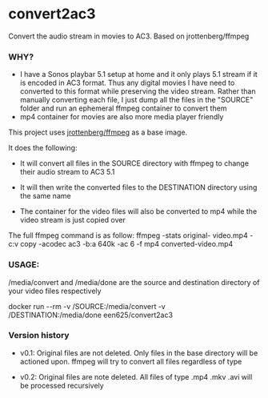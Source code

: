 # convert2ac3
Convert the audio stream in movies to AC3. Based on jrottenberg/ffmpeg

### WHY?
- I have a Sonos playbar 5.1 setup at home and it only plays 5.1 stream if it is encoded in AC3 format.
Thus any digital movies I have need to converted to this format while preserving the video stream.
Rather than manually converting each file, I just dump all the files in the "SOURCE" folder and run an ephemeral ffmpeg container to convert them
- mp4 container for movies are also more media player friendly


This project uses [jrottenberg/ffmpeg](https://hub.docker.com/r/jrottenberg/ffmpeg/) as a base image.


It does the following:

- It will convert all files in the SOURCE directory with ffmpeg to change their audio stream to AC3 5.1

- It will then write the converted files to the DESTINATION directory using the same name

- The container for the video files will also be converted to mp4 while the video stream is just copied over


The full ffmpeg command is as follow:
ffmpeg -stats original- video.mp4 -c:v copy -acodec ac3 -b:a 640k -ac 6 -f mp4 converted-video.mp4


### USAGE:
/media/convert and /media/done are the source and destination directory of your video files respectively


docker run --rm -v /SOURCE:/media/convert -v /DESTINATION:/media/done een625/convert2ac3

### Version history
- v0.1: Original files are not deleted. Only files in the base directory will be actioned upon. ffmpeg will try to convert all files regardless of type

- v0.2: Original files are note deleted. All files of type .mp4 .mkv .avi will be processed recursively
